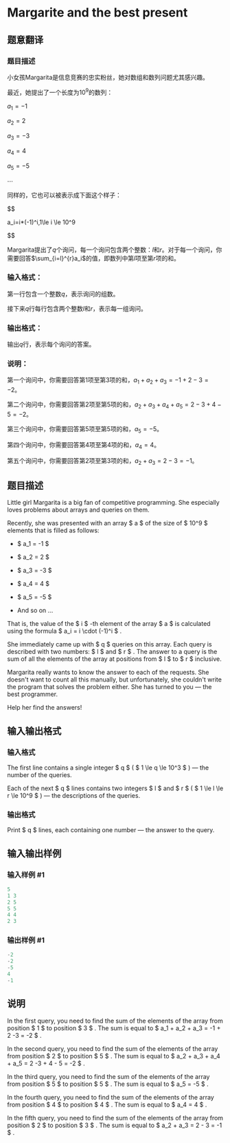 # Margarite and the best present

## 题意翻译

### 题目描述

小女孩Margarita是信息竞赛的忠实粉丝，她对数组和数列问题尤其感兴趣。

最近，她提出了一个长度为$10^9$的数列：

$a_1=-1$

$a_2=2$

$a_3=-3$

$a_4=4$

$a_5=-5$

$\cdots$

同样的，它也可以被表示成下面这个样子：

$$

a_i=i*(-1)^i,1\le i \le 10^9

$$

Margarita提出了$q$个询问，每一个询问包含两个整数：$l$和$r$。对于每一个询问，你需要回答$\sum_{i=l}^{r}a_i$的值，即数列中第$l$项至第$r$项的和。

### 输入格式：

第一行包含一个整数$q$，表示询问的组数。

接下来$q$行每行包含两个整数$l$和$r$，表示每一组询问。

### 输出格式：

输出$q$行，表示每个询问的答案。

### 说明：

第一个询问中，你需要回答第$1$项至第$3$项的和，$a_1+a_2+a_3=-1+2-3=-2$。

第二个询问中，你需要回答第$2$项至第$5$项的和，$a_2+a_3+a_4+a_5=2-3+4-5=-2$。

第三个询问中，你需要回答第$5$项至第$5$项的和，$a_5=-5$。

第四个询问中，你需要回答第$4$项至第$4$项的和，$a_4=4$。

第五个询问中，你需要回答第$2$项至第$3$项的和，$a_2+a_3=2-3=-1$。

## 题目描述

Little girl Margarita is a big fan of competitive programming. She especially loves problems about arrays and queries on them.

Recently, she was presented with an array $ a $ of the size of $ 10^9 $ elements that is filled as follows:

- $ a_1 = -1 $

- $ a_2 = 2 $

- $ a_3 = -3 $

- $ a_4 = 4 $

- $ a_5 = -5 $

- And so on ...

That is, the value of the $ i $ -th element of the array $ a $ is calculated using the formula $ a_i = i \cdot (-1)^i $ .

She immediately came up with $ q $ queries on this array. Each query is described with two numbers: $ l $ and $ r $ . The answer to a query is the sum of all the elements of the array at positions from $ l $ to $ r $ inclusive.

Margarita really wants to know the answer to each of the requests. She doesn't want to count all this manually, but unfortunately, she couldn't write the program that solves the problem either. She has turned to you — the best programmer.

Help her find the answers!

## 输入输出格式

### 输入格式

The first line contains a single integer $ q $ ( $ 1 \le q \le 10^3 $ ) — the number of the queries.

Each of the next $ q $ lines contains two integers $ l $ and $ r $ ( $ 1 \le l \le r \le 10^9 $ ) — the descriptions of the queries.

### 输出格式

Print $ q $ lines, each containing one number — the answer to the query.

## 输入输出样例

### 输入样例 #1

```cpp
5
1 3
2 5
5 5
4 4
2 3

```
### 输出样例 #1

```cpp
-2
-2
-5
4
-1

```
## 说明

In the first query, you need to find the sum of the elements of the array from position $ 1 $ to position $ 3 $ . The sum is equal to $ a_1 + a_2 + a_3 = -1 + 2 -3 = -2 $ .

In the second query, you need to find the sum of the elements of the array from position $ 2 $ to position $ 5 $ . The sum is equal to $ a_2 + a_3 + a_4 + a_5 = 2 -3 + 4 - 5 = -2 $ .

In the third query, you need to find the sum of the elements of the array from position $ 5 $ to position $ 5 $ . The sum is equal to $ a_5 = -5 $ .

In the fourth query, you need to find the sum of the elements of the array from position $ 4 $ to position $ 4 $ . The sum is equal to $ a_4 = 4 $ .

In the fifth query, you need to find the sum of the elements of the array from position $ 2 $ to position $ 3 $ . The sum is equal to $ a_2 + a_3 = 2 - 3 = -1 $ .

